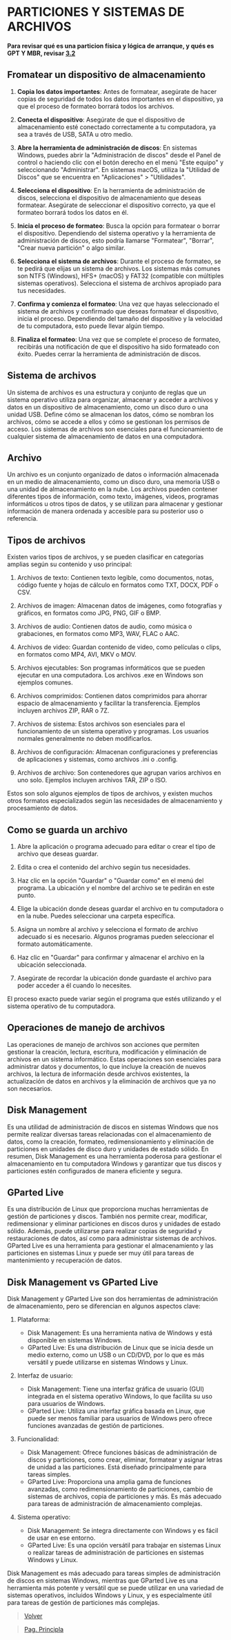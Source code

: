 # PARTICIONES Y SISTEMAS DE ARCHIVOS

**Para revisar qué es una particion física y lógica de arranque, y qués es GPT Y MBR, revisar [3.2](Tarea3-2.md)**

## Fromatear un dispositivo de almacenamiento

1. **Copia los datos importantes**: Antes de formatear, asegúrate de hacer copias de seguridad de todos los datos importantes en el dispositivo, ya que el proceso de formateo borrará todos los archivos.

2. **Conecta el dispositivo**: Asegúrate de que el dispositivo de almacenamiento esté conectado correctamente a tu computadora, ya sea a través de USB, SATA u otro medio.

3. **Abre la herramienta de administración de discos**: En sistemas Windows, puedes abrir la "Administración de discos" desde el Panel de control o haciendo clic con el botón derecho en el menú "Este equipo" y seleccionando "Administrar". En sistemas macOS, utiliza la "Utilidad de Discos" que se encuentra en "Aplicaciones" > "Utilidades".

4. **Selecciona el dispositivo**: En la herramienta de administración de discos, selecciona el dispositivo de almacenamiento que deseas formatear. Asegúrate de seleccionar el dispositivo correcto, ya que el formateo borrará todos los datos en él.

5. **Inicia el proceso de formateo**: Busca la opción para formatear o borrar el dispositivo. Dependiendo del sistema operativo y la herramienta de administración de discos, esto podría llamarse "Formatear", "Borrar", "Crear nueva partición" o algo similar.

6. **Selecciona el sistema de archivos**: Durante el proceso de formateo, se te pedirá que elijas un sistema de archivos. Los sistemas más comunes son NTFS (Windows), HFS+ (macOS) y FAT32 (compatible con múltiples sistemas operativos). Selecciona el sistema de archivos apropiado para tus necesidades.

7. **Confirma y comienza el formateo**: Una vez que hayas seleccionado el sistema de archivos y confirmado que deseas formatear el dispositivo, inicia el proceso. Dependiendo del tamaño del dispositivo y la velocidad de tu computadora, esto puede llevar algún tiempo.

8. **Finaliza el formateo**: Una vez que se complete el proceso de formateo, recibirás una notificación de que el dispositivo ha sido formateado con éxito. Puedes cerrar la herramienta de administración de discos.

## Sistema de archivos

Un sistema de archivos es una estructura y conjunto de reglas que un sistema operativo utiliza para organizar, almacenar y acceder a archivos y datos en un dispositivo de almacenamiento, como un disco duro o una unidad USB. Define cómo se almacenan los datos, cómo se nombran los archivos, cómo se accede a ellos y cómo se gestionan los permisos de acceso. Los sistemas de archivos son esenciales para el funcionamiento de cualquier sistema de almacenamiento de datos en una computadora.

## Archivo

Un archivo es un conjunto organizado de datos o información almacenada en un medio de almacenamiento, como un disco duro, una memoria USB o una unidad de almacenamiento en la nube. Los archivos pueden contener diferentes tipos de información, como texto, imágenes, videos, programas informáticos u otros tipos de datos, y se utilizan para almacenar y gestionar información de manera ordenada y accesible para su posterior uso o referencia.

## Tipos de archivos

Existen varios tipos de archivos, y se pueden clasificar en categorías amplias según su contenido y uso principal:

1. Archivos de texto: Contienen texto legible, como documentos, notas, código fuente y hojas de cálculo en formatos como TXT, DOCX, PDF o CSV.

2. Archivos de imagen: Almacenan datos de imágenes, como fotografías y gráficos, en formatos como JPG, PNG, GIF o BMP.

3. Archivos de audio: Contienen datos de audio, como música o grabaciones, en formatos como MP3, WAV, FLAC o AAC.

4. Archivos de video: Guardan contenido de video, como películas o clips, en formatos como MP4, AVI, MKV o MOV.

5. Archivos ejecutables: Son programas informáticos que se pueden ejecutar en una computadora. Los archivos .exe en Windows son ejemplos comunes.

6. Archivos comprimidos: Contienen datos comprimidos para ahorrar espacio de almacenamiento y facilitar la transferencia. Ejemplos incluyen archivos ZIP, RAR o 7Z.

7. Archivos de sistema: Estos archivos son esenciales para el funcionamiento de un sistema operativo y programas. Los usuarios normales generalmente no deben modificarlos.

8. Archivos de configuración: Almacenan configuraciones y preferencias de aplicaciones y sistemas, como archivos .ini o .config.

9. Archivos de archivo: Son contenedores que agrupan varios archivos en uno solo. Ejemplos incluyen archivos TAR, ZIP o ISO.

Estos son solo algunos ejemplos de tipos de archivos, y existen muchos otros formatos especializados según las necesidades de almacenamiento y procesamiento de datos.

## Como se guarda un archivo

1. Abre la aplicación o programa adecuado para editar o crear el tipo de archivo que deseas guardar.

2. Edita o crea el contenido del archivo según tus necesidades.

3. Haz clic en la opción "Guardar" o "Guardar como" en el menú del programa. La ubicación y el nombre del archivo se te pedirán en este punto.

4. Elige la ubicación donde deseas guardar el archivo en tu computadora o en la nube. Puedes seleccionar una carpeta específica.

5. Asigna un nombre al archivo y selecciona el formato de archivo adecuado si es necesario. Algunos programas pueden seleccionar el formato automáticamente.

6. Haz clic en "Guardar" para confirmar y almacenar el archivo en la ubicación seleccionada.

7. Asegúrate de recordar la ubicación donde guardaste el archivo para poder acceder a él cuando lo necesites.

El proceso exacto puede variar según el programa que estés utilizando y el sistema operativo de tu computadora.

## Operaciones de manejo de archivos

Las operaciones de manejo de archivos son acciones que permiten gestionar la creación, lectura, escritura, modificación y eliminación de archivos en un sistema informático. Estas operaciones son esenciales para administrar datos y documentos, lo que incluye la creación de nuevos archivos, la lectura de información desde archivos existentes, la actualización de datos en archivos y la eliminación de archivos que ya no son necesarios.


## Disk Management

Es una utilidad de administración de discos en sistemas Windows que nos permite realizar diversas tareas relacionadas con el almacenamiento de datos, como la creación, formateo, redimensionamiento y eliminación de particiones en unidades de disco duro y unidades de estado sólido. En resumen, Disk Management es una herramienta poderosa para gestionar el almacenamiento en tu computadora Windows y garantizar que tus discos y particiones estén configurados de manera eficiente y segura.

## GParted Live

Es una distribución de Linux que proporciona muchas herramientas de gestión de particiones y discos. También nos permite crear, modificar, redimensionar y eliminar particiones en discos duros y unidades de estado sólido. Además, puede utilizarse para realizar copias de seguridad y restauraciones de datos, así como para administrar sistemas de archivos. GParted Live es una herramienta para gestionar el almacenamiento y las particiones en sistemas Linux y puede ser muy útil para tareas de mantenimiento y recuperación de datos.

## Disk Management vs GParted Live

Disk Management y GParted Live son dos herramientas de administración de almacenamiento, pero se diferencian en algunos aspectos clave:

1. Plataforma:
   - Disk Management: Es una herramienta nativa de Windows y está disponible en sistemas Windows.
   - GParted Live: Es una distribución de Linux que se inicia desde un medio externo, como un USB o un CD/DVD, por lo que es más versátil y puede utilizarse en sistemas Windows y Linux.

2. Interfaz de usuario:
   - Disk Management: Tiene una interfaz gráfica de usuario (GUI) integrada en el sistema operativo Windows, lo que facilita su uso para usuarios de Windows.
   - GParted Live: Utiliza una interfaz gráfica basada en Linux, que puede ser menos familiar para usuarios de Windows pero ofrece funciones avanzadas de gestión de particiones.

3. Funcionalidad:
   - Disk Management: Ofrece funciones básicas de administración de discos y particiones, como crear, eliminar, formatear y asignar letras de unidad a las particiones. Está diseñado principalmente para tareas simples.
   - GParted Live: Proporciona una amplia gama de funciones avanzadas, como redimensionamiento de particiones, cambio de sistemas de archivos, copia de particiones y más. Es más adecuado para tareas de administración de almacenamiento complejas.

4. Sistema operativo:
   - Disk Management: Se integra directamente con Windows y es fácil de usar en ese entorno.
   - GParted Live: Es una opción versátil para trabajar en sistemas Linux o realizar tareas de administración de particiones en sistemas Windows y Linux.

Disk Management es más adecuado para tareas simples de administración de discos en sistemas Windows, mientras que GParted Live es una herramienta más potente y versátil que se puede utilizar en una variedad de sistemas operativos, incluidos Windows y Linux, y es especialmente útil para tareas de gestión de particiones más complejas.


> [Volver](Tarea3-3.md)

> [Pag. Principla](README.md)
